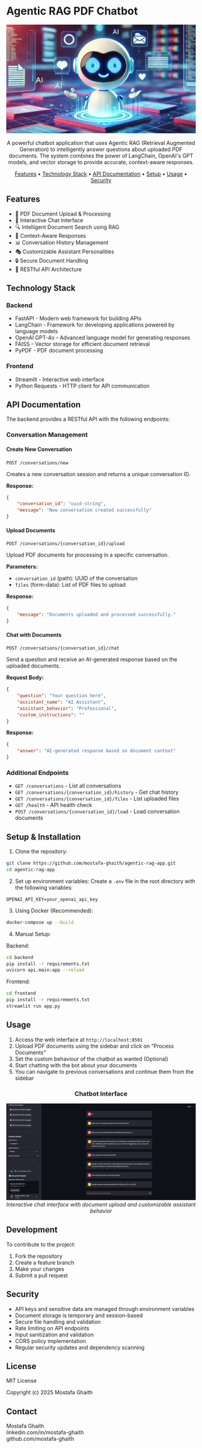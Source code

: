 # Agentic RAG PDF Chatbot

<div align="center">

![Chatbot Banner](docs/banner.png)

A powerful chatbot application that uses Agentic RAG (Retrieval Augmented Generation) to intelligently answer questions about uploaded PDF documents. The system combines the power of LangChain, OpenAI's GPT models, and vector storage to provide accurate, context-aware responses.

[Features](#features) • [Technology Stack](#technology-stack) • [API Documentation](#api-documentation) • [Setup](#setup--installation) • [Usage](#usage) • [Security](#security)

</div>

## Features

- 📄 PDF Document Upload & Processing
- 💬 Interactive Chat Interface
- 🔍 Intelligent Document Search using RAG
- 🧠 Context-Aware Responses
- 📊 Conversation History Management
- 🎭 Customizable Assistant Personalities
- 🔒 Secure Document Handling
- 🚀 RESTful API Architecture

## Technology Stack

### Backend
- FastAPI - Modern web framework for building APIs
- LangChain - Framework for developing applications powered by language models
- OpenAI GPT-4o - Advanced language model for generating responses
- FAISS - Vector storage for efficient document retrieval
- PyPDF - PDF document processing

### Frontend
- Streamlit - Interactive web interface
- Python Requests - HTTP client for API communication

## API Documentation

The backend provides a RESTful API with the following endpoints:

### Conversation Management

#### Create New Conversation
```http
POST /conversations/new
```
Creates a new conversation session and returns a unique conversation ID.

**Response:**
```json
{
    "conversation_id": "uuid-string",
    "message": "New conversation created successfully"
}
```

#### Upload Documents
```http
POST /conversations/{conversation_id}/upload
```
Upload PDF documents for processing in a specific conversation.

**Parameters:**
- `conversation_id` (path): UUID of the conversation
- `files` (form-data): List of PDF files to upload

**Response:**
```json
{
    "message": "Documents uploaded and processed successfully."
}
```

#### Chat with Documents
```http
POST /conversations/{conversation_id}/chat
```
Send a question and receive an AI-generated response based on the uploaded documents.

**Request Body:**
```json
{
    "question": "Your question here",
    "assistant_name": "AI Assistant",
    "assistant_behavior": "Professional",
    "custom_instructions": ""
}
```

**Response:**
```json
{
    "answer": "AI-generated response based on document context"
}
```

### Additional Endpoints

- `GET /conversations` - List all conversations
- `GET /conversations/{conversation_id}/history` - Get chat history
- `GET /conversations/{conversation_id}/files` - List uploaded files
- `GET /health` - API health check
- `POST /conversations/{conversation_id}/load` - Load conversation documents

## Setup & Installation

1. Clone the repository:
```bash
git clone https://github.com/mostafa-ghaith/agentic-rag-app.git
cd agentic-rag-app
```

2. Set up environment variables:
Create a `.env` file in the root directory with the following variables:
```env
OPENAI_API_KEY=your_openai_api_key
```

3. Using Docker (Recommended):
```bash
docker-compose up --build
```

4. Manual Setup:

Backend:
```bash
cd backend
pip install -r requirements.txt
uvicorn api.main:app --reload
```

Frontend:
```bash
cd frontend
pip install -r requirements.txt
streamlit run app.py
```

## Usage

1. Access the web interface at `http://localhost:8501`
2. Upload PDF documents using the sidebar and click on "Process Documents"
3. Set the custom behaviour of the chatbot as wanted (Optional)
4. Start chatting with the bot about your documents
5. You can navigate to previous conversations and continue them from the sidebar


<div align="center">

### Chatbot Interface

![Chatbot Interface Screenshot](docs/chatbot-ui-screenshot.png)
*Interactive chat interface with document upload and customizable assistant behavior*

</div>

## Development

To contribute to the project:

1. Fork the repository
2. Create a feature branch
3. Make your changes
4. Submit a pull request

## Security

- API keys and sensitive data are managed through environment variables
- Document storage is temporary and session-based
- Secure file handling and validation
- Rate limiting on API endpoints
- Input sanitization and validation
- CORS policy implementation
- Regular security updates and dependency scanning

## License

MIT License

Copyright (c) 2025 Mostafa Ghaith


## Contact

Mostafa Ghaith\
linkedin.com/in/mostafa-ghaith\
github.com/mostafa-ghaith